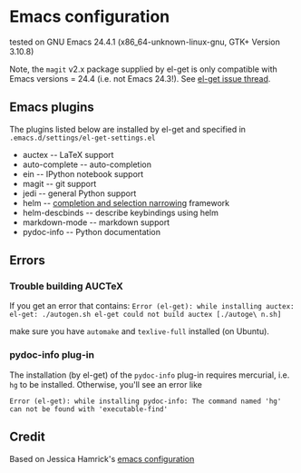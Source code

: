 # Emacs configuration

tested on
GNU Emacs 24.4.1 (x86_64-unknown-linux-gnu, GTK+ Version 3.10.8)

Note, the `magit` v2.x package supplied by el-get is only compatible with Emacs versions = 24.4 (i.e. not Emacs 24.3!).  See [el-get issue thread](https://github.com/dimitri/el-get/issues/2279).


## Emacs plugins

The plugins listed below are installed by el-get and specified in `.emacs.d/settings/el-get-settings.el`

- auctex -- LaTeX support
- auto-complete -- auto-completion
- ein -- IPython notebook support
- magit -- git support
- jedi -- general Python support
- helm -- [completion and selection narrowing](https://github.com/emacs-helm/helm) framework
- helm-descbinds -- describe keybindings using helm
- markdown-mode -- markdown support
- pydoc-info -- Python documentation


## Errors

### Trouble building AUCTeX

If you get an error that contains:
`Error (el-get): while installing auctex: el-get: ./autogen.sh el-get could not build auctex [./autoge\
n.sh]`

make sure you have `automake` and `texlive-full` installed (on Ubuntu).

### pydoc-info plug-in

The installation (by el-get) of the `pydoc-info` plug-in requires
mercurial, i.e. `hg` to be installed.  Otherwise, you'll see an error like

`Error (el-get): while installing pydoc-info: The command named 'hg'
can not be found with 'executable-find'`



## Credit

Based on Jessica Hamrick's [emacs configuration](https://github.com/jhamrick/emacs)




